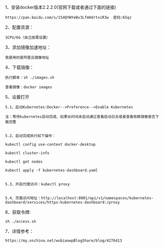 1、安装docker版本2.2.2.0(官网下载或者通过下面的链接)

    https://pan.baidu.com/s/154QYWYeBv3LfmHdrtxiR3w  密码:65qz

2、配置资源：

    3CPU/6G（自己按需设置）
    
3、添加镜像加速地址：

    我是用的是阿里云镜像地址

4、下载镜像：

    执行脚本：sh ./images.sh

    查看镜像：docker images

5、设置打开

    5.1、启动Kubernetes:Docker-->Preference-->Enable Kubernetes

    注：等待kubernetes启动完成、如果长时间未启动通过查看启动日志或者查看依赖镜像是否下载完整

   
    5.2、启动完成执行如下操作：
   
    kubectl config use-context docker-desktop
   
    kubectl cluster-info
   
    kubectl get nodes
   
    kubectl apply -f kubernetes-dashboard.yaml
   
    
    5.3、开启代理访问：kubectl proxy
  
    
    5.4、页面访问地址：http://localhost:8001/api/v1/namespaces/kubernetes-dashboard/services/https:kubernetes-dashboard:/proxy

6、获取令牌: 

    sh ./access.sh
    
7、详情参考：

    https://my.oschina.net/wubiaowpBlogShare/blog/4276413
